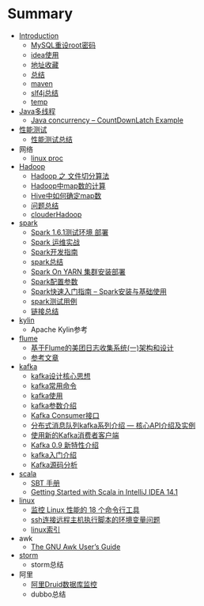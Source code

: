 # Summary

* [Introduction](README.md)
   * [MySQL重设root密码](mysqlzhong_she_root_mi_ma.md)
   * [idea使用](ideashi_yong.md)
   * [地址收藏](di_zhi_shou_cang.md)
   * [总结](zong_jie.md)
   * [maven](mven.md)
   * [slf4j总结](slf4jzong_jie.md)
   * [temp](temp.md)
* [Java多线程](javaduo_xian_cheng.md)
   * [Java concurrency – CountDownLatch Example](java_concurrency__countdownlatch_example.md)
* [性能测试](xing_neng_ce_shi.md)
   * [性能测试总结](xing_neng_ce_shi_zong_jie.md)
* 网络
   * [linux proc](linux_proc.md)
* [Hadoop](hadoop.md)
   * [Hadoop 之 文件切分算法](hadoop_zhi_wen_jian_qie_fen_suan_fa.md)
   * [Hadoop中map数的计算](hadoopzhong_map_shu_de_ji_suan.md)
   * [Hive中如何确定map数](hivezhong_ru_he_que_ding_map_shu.md)
   * [问题总结](wen_ti_zong_jie.md)
   * [clouderHadoop](clouderhadoop.md)
* [spark](spark.md)
   * [Spark 1.6.1测试环境 部署](spark_161ce_shi_huan_jing_bu_shu.md)
   * [Spark 运维实战](spark_yun_wei_shi_zhan.md)
   * [Spark开发指南](sparkkai_fa_zhi_nan.md)
   * [spark总结](sparkzong_jie.md)
   * [Spark On YARN 集群安装部署](spark_on_yarn_ji_qun_an_zhuang_bu_shu.md)
   * [Spark配置参数](sparkpei_zhi_can_shu.md)
   * [Spark快速入门指南 – Spark安装与基础使用](sparkkuai_su_ru_men_zhi_nan__spark_an_zhuang_yu_ji.md)
   * [spark测试用例](sparkce_shi_yong_li.md)
   * [链接总结](lian_jie_zong_jie.md)
* [kylin](kylin.md)
   * Apache Kylin参考
* [flume](flume.md)
   * [基于Flume的美团日志收集系统(一)架构和设计](ji_yuflume_de_mei_tuan_ri_zhi_shou_ji_xi_7edf28_4e.md)
   * [参考文章](can_kao_wen_zhang.md)
* [kafka](kafka.md)
   * [kafka设计核心思想](kafkashe_ji_he_xin_si_xiang.md)
   * [kafka常用命令](kafkachang_yong_ming_ling.md)
   * [kafka使用](kafkashi_yong.md)
   * [kafka参数介绍](kafkacan_shu_jie_shao.md)
   * [Kafka Consumer接口](kafka_consumerjie_kou.md)
   * [分布式消息队列kafka系列介绍 — 核心API介绍及实例](fen_bu_shi_xiao_xi_dui_lie_kafka_xi_lie_jie_shao__.md)
   * [使用新的Kafka消费者客户端](shi_yong_xin_de_kafka_xiao_fei_zhe_ke_hu_duan.md)
   * [Kafka 0.9 新特性介绍](kafka_09_xin_te_xing_jie_shao.md)
   * [kafka入门介绍](kafkaru_men_jie_shao.md)
   * [Kafka源码分析](kafkayuan_ma_fen_xi.md)
* [scala](scala.md)
   * [SBT 手册](sbt_shou_ce.md)
   * [Getting Started with Scala in IntelliJ IDEA 14.1](getting_started_with_scala_in_intellij_idea_141.md)
* [linux](linux.md)
   * [监控 Linux 性能的 18 个命令行工具](jian_kong_linux_xing_neng_de_18_ge_ming_ling_xing_.md)
   * [ssh连接远程主机执行脚本的环境变量问题](sshlian_jie_yuan_cheng_zhu_ji_zhi_xing_jiao_ben_de.md)
   * [linux索引](linuxsuo_yin.md)
* awk
   * [The GNU Awk User’s Guide](the_gnu_awk_users_guide.md)
* [storm](storm.md)
   * storm总结
* 阿里
   * [阿里Druid数据库监控](a_li_druid_shu_ju_ku_jian_kong.md)
   * dubbo总结

